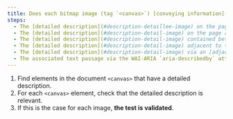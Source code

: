 ```yaml
---
title: Does each bitmap image (tag `<canvas>`) [conveying information](#image-conveying-information), with a [detailed description](#description-detaillee-image), meet these conditions?
steps:
  - The [detailed description](#description-detaillee-image) on the page and indicated by the [text alternative](#alternative-text-image) is relevant.
  - The [detailed description](#description-detail-image) on the page and indicated by the text contained between ``<canvas> and ``</canvas> is relevant.
  - The [detailed description](#description-detail-image) contained between ``<canvas> and ``</canvas> is relevant.
  - The [detailed description](#description-detail-image) adjacent to the bitmap image is relevant.
  - The [detailed description](#description-detail-image) via an [adjacent link or button](#adjacent-link-or-button) is relevant.
  - The associated text passage via the WAI-ARIA `aria-describedby` attribute is relevant.
---
```


1. Find elements in the document `<canvas>` that have a detailed description.
2. For each `<canvas>` element, check that the detailed description is relevant.
3. If this is the case for each image, **the test is validated**.
